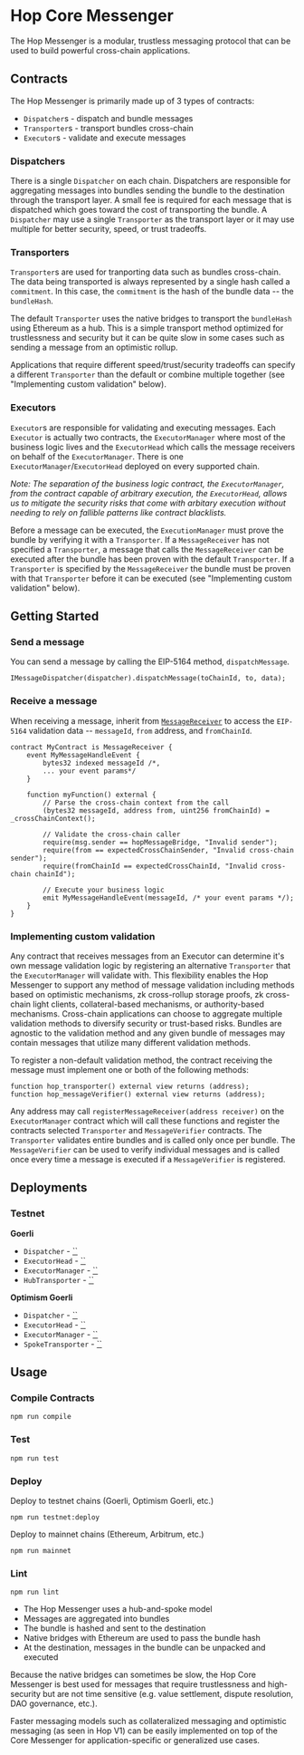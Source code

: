 # Hop Core Messenger

The Hop Messenger is a modular, trustless messaging protocol that can be used to build powerful cross-chain applications.

## Contracts

The Hop Messenger is primarily made up of 3 types of contracts:
 * `Dispatcher`s - dispatch and bundle messages
 * `Transporter`s - transport bundles cross-chain
 * `Executor`s - validate and execute messages

### Dispatchers

There is a single `Dispatcher` on each chain. Dispatchers are responsible for aggregating messages into bundles sending the bundle to the destination through the transport layer. A small fee is required for each message that is dispatched which goes toward the cost of transporting the bundle. A `Dispatcher` may use a single `Transporter` as the transport layer or it may use multiple for better security, speed, or trust tradeoffs.

### Transporters

`Transporter`s are used for tranporting data such as bundles cross-chain. The data being transported is always represented by a single hash called a `commitment`. In this case, the `commitment` is the hash of the bundle data -- the `bundleHash`.

The default `Transporter` uses the native bridges to transport the `bundleHash` using Ethereum as a hub. This is a simple transport method optimized for trustlessness and security but it can be quite slow in some cases such as sending a message from an optimistic rollup.

Applications that require different speed/trust/security tradeoffs can specify a different `Transporter` than the default or combine multiple together (see "Implementing custom validation" below).

### Executors

`Executor`s are responsible for validating and executing messages. Each `Executor` is actually two contracts, the `ExecutorManager` where most of the business logic lives and the `ExecutorHead` which calls the message receivers on behalf of the `ExecutorManager`. There is one `ExecutorManager`/`ExecutorHead` deployed on every supported chain.

_Note: The separation of the business logic contract, the `ExecutorManager`, from the contract capable of arbitrary execution, the `ExecutorHead`, allows us to mitigate the security risks that come with arbitary execution without needing to rely on fallible patterns like contract blacklists._

Before a message can be executed, the `ExecutionManager` must prove the bundle by verifying it with a `Transporter`. If a `MessageReceiver` has not specified a `Transporter`, a message that calls the `MessageReceiver` can be executed after the bundle has been proven with the default `Transporter`. If a `Transporter` is specified by the `MessageReceiver` the bundle must be proven with that `Transporter` before it can be executed (see "Implementing custom validation" below). 


## Getting Started

### Send a message

You can send a message by calling the EIP-5164 method, `dispatchMessage`.

```solidity
IMessageDispatcher(dispatcher).dispatchMessage(toChainId, to, data);
```

### Receive a message

When receiving a message, inherit from [`MessageReceiver`](https://github.com/hop-protocol/contracts-v2/blob/master/packages/messenger/contracts/erc5164/MessageReceiver.sol) to access the `EIP-5164` validation data -- `messageId`, `from` address, and `fromChainId`.

```solidity
contract MyContract is MessageReceiver {
    event MyMessageHandleEvent {
        bytes32 indexed messageId /*,
        ... your event params*/
    }

    function myFunction() external {
        // Parse the cross-chain context from the call
        (bytes32 messageId, address from, uint256 fromChainId) = _crossChainContext();

        // Validate the cross-chain caller
        require(msg.sender == hopMessageBridge, "Invalid sender");
        require(from == expectedCrossChainSender, "Invalid cross-chain sender");
        require(fromChainId == expectedCrossChainId, "Invalid cross-chain chainId");

        // Execute your business logic
        emit MyMessageHandleEvent(messageId, /* your event params */);
    }
}
```

### Implementing custom validation

Any contract that receives messages from an Executor can determine it's own message validation logic by registering an alternative `Transporter` that the `ExecutorManager` will validate with. This flexibility enables the Hop Messenger to support any method of message validation including methods based on optimistic mechanisms, zk cross-rollup storage proofs, zk cross-chain light clients, collateral-based mechanisms, or authority-based mechanisms. Cross-chain applications can choose to aggregate multiple validation methods to diversify security or trust-based risks. Bundles are agnostic to the validation method and any given bundle of messages may contain messages that utilize many different validation methods.

To register a non-default validation method, the contract receiving the message must implement one or both of the following methods:
```
function hop_transporter() external view returns (address);
function hop_messageVerifier() external view returns (address);
```
Any address may call `registerMessageReceiver(address receiver)` on the `ExecutorManager` contract which will call these functions and register the contracts selected `Transporter` and `MessageVerifier` contracts. The `Transporter` validates entire bundles and is called only once per bundle. The `MessageVerifier` can be used to verify individual messages and is called once every time a message is executed if a `MessageVerifier` is registered.

## Deployments

### Testnet

__Goerli__
 * `Dispatcher` - [``](https://goerli.etherscan.io/address/#code)
 * `ExecutorHead` - [``](https://goerli.etherscan.io/address/#code)
 * `ExecutorManager` - [``](https://goerli.etherscan.io/address/#code)
 * `HubTransporter` - [``](https://goerli.etherscan.io/address/#code)

__Optimism Goerli__
 * `Dispatcher` - [``](https://goerli-optimism.etherscan.io/address/#code)
 * `ExecutorHead` - [``](https://goerli-optimism.etherscan.io/address/#code)
 * `ExecutorManager` - [``](https://goerli-optimism.etherscan.io/address/#code)
 * `SpokeTransporter` - [``](https://goerli-optimism.etherscan.io/address/#code)

## Usage

### Compile Contracts
```shell
npm run compile
```

### Test
```shell
npm run test
```

### Deploy
Deploy to testnet chains (Goerli, Optimism Goerli, etc.)
```shell
npm run testnet:deploy
```

Deploy to mainnet chains (Ethereum, Arbitrum, etc.)
```shell
npm run mainnet
```

### Lint

```shell
npm run lint
```



* The Hop Messenger uses a hub-and-spoke model
* Messages are aggregated into bundles
* The bundle is hashed and sent to the destination
* Native bridges with Ethereum are used to pass the bundle hash
* At the destination, messages in the bundle can be unpacked and executed

Because the native bridges can sometimes be slow, the Hop Core Messenger is best used for messages that require trustlessness and high-security but are not time sensitive (e.g. value settlement, dispute resolution, DAO governance, etc.).

Faster messaging models such as collateralized messaging and optimistic messaging (as seen in Hop V1) can be easily implemented on top of the Core Messenger for application-specific or generalized use cases.